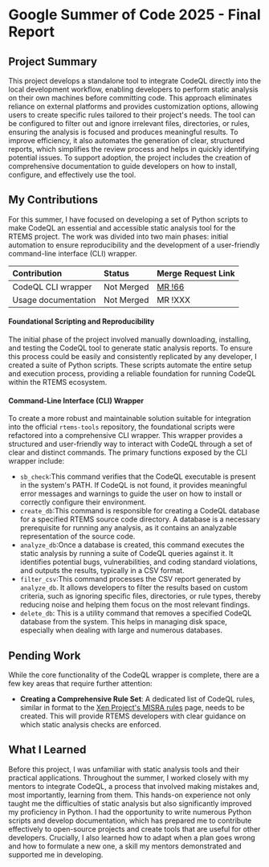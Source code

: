 # Google Summer of Code 2025 - Final Report
## Project Summary
This project develops a standalone tool to integrate CodeQL directly into the local development workflow, enabling developers to perform static analysis on their own machines before committing code. This approach eliminates reliance on external platforms and provides customization options, allowing users to create specific rules tailored to their project's needs. The tool can be configured to filter out and ignore irrelevant files, directories, or rules, ensuring the analysis is focused and produces meaningful results. To improve efficiency, it also automates the generation of clear, structured reports, which simplifies the review process and helps in quickly identifying potential issues. To support adoption, the project includes the creation of comprehensive documentation to guide developers on how to install, configure, and effectively use the tool.

## My Contributions
For this summer, I have focused on developing a set of Python scripts to make CodeQL an essential and accessible static analysis tool for the RTEMS project. The work was divided into two main phases: initial automation to ensure reproducibility and the development of a user-friendly command-line interface (CLI) wrapper.

| Contribution                | Status | Merge Request Link |
| :-------------------------- | :----- | :----------------- |
| CodeQL CLI wrapper | Not Merged | [MR !66](https://gitlab.rtems.org/rtems/tools/rtems-tools/-/merge_requests/66)            |
| Usage documentation    | Not Merged | MR !XXX            |

#### Foundational Scripting and Reproducibility
The initial phase of the project involved manually downloading, installing, and testing the CodeQL tool to generate static analysis reports. To ensure this process could be easily and consistently replicated by any developer, I created a suite of Python scripts. These scripts automate the entire setup and execution process, providing a reliable foundation for running CodeQL within the RTEMS ecosystem.

#### Command-Line Interface (CLI) Wrapper
To create a more robust and maintainable solution suitable for integration into the official `rtems-tools` repository, the foundational scripts were refactored into a comprehensive CLI wrapper. This wrapper provides a structured and user-friendly way to interact with CodeQL through a set of clear and distinct commands.
The primary functions exposed by the CLI wrapper include:
- `sb_check`:This command verifies that the CodeQL executable is present in the system's PATH. If CodeQL is not found, it provides meaningful error messages and warnings to guide the user on how to install or correctly configure their environment.
- `create_db`:This command is responsible for creating a CodeQL database for a specified RTEMS source code directory. A database is a necessary prerequisite for running any analysis, as it contains an analyzable representation of the source code.
- `analyze_db`:Once a database is created, this command executes the static analysis by running a suite of CodeQL queries against it. It identifies potential bugs, vulnerabilities, and coding standard violations, and outputs the results, typically in a CSV format.
- `filter_csv`:This command processes the CSV report generated by `analyze_db`. It allows developers to filter the results based on custom criteria, such as ignoring specific files, directories, or rule types, thereby reducing noise and helping them focus on the most relevant findings.
- `delete_db`: This is a utility command that removes a specified CodeQL database from the system. This helps in managing disk space, especially when dealing with large and numerous databases.

## Pending Work
While the core functionality of the CodeQL wrapper is complete, there are a few key areas that require further attention:
- **Creating a Comprehensive Rule Set**: A dedicated list of CodeQL rules, similar in format to the [Xen Project's MISRA rules](https://xenbits.xen.org/docs/unstable/misra/rules.html) page, needs to be created. This will provide RTEMS developers with clear guidance on which static analysis checks are enforced.

## What I Learned
Before this project, I was unfamiliar with static analysis tools and their practical applications. Throughout the summer, I worked closely with my mentors to integrate CodeQL, a process that involved making mistakes and, most importantly, learning from them. This hands-on experience not only taught me the difficulties of static analysis but also significantly improved my proficiency in Python. I had the opportunity to write numerous Python scripts and develop documentation, which has prepared me to contribute effectively to open-source projects and create tools that are useful for other developers. Crucially, I also learned how to adapt when a plan goes wrong and how to formulate a new one, a skill my mentors demonstrated and supported me in developing.